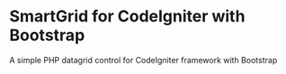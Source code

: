 # SmartGrid for CodeIgniter with Bootstrap
A simple PHP datagrid control for CodeIgniter framework with Bootstrap
